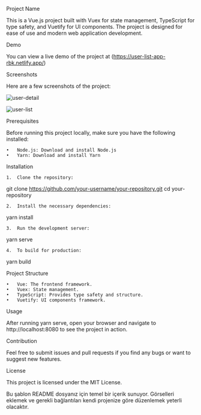 Project Name

This is a Vue.js project built with Vuex for state management, TypeScript for type safety, and Vuetify for UI components. The project is designed for ease of use and modern web application development.

Demo

You can view a live demo of the project at (https://user-list-app-rbk.netlify.app/)

Screenshots

Here are a few screenshots of the project:

![user-detail](https://github.com/user-attachments/assets/0d51308a-eedb-485e-89f3-a4e626ea09c7)

![user-list](https://github.com/user-attachments/assets/d3d3ee03-933f-4d62-9c27-273e8d46c5c7)

Prerequisites

Before running this project locally, make sure you have the following installed:

	•	Node.js: Download and install Node.js
	•	Yarn: Download and install Yarn

Installation

	1.	Clone the repository:

git clone https://github.com/your-username/your-repository.git
cd your-repository


	2.	Install the necessary dependencies:

yarn install


	3.	Run the development server:

yarn serve


	4.	To build for production:

yarn build



Project Structure

	•	Vue: The frontend framework.
	•	Vuex: State management.
	•	TypeScript: Provides type safety and structure.
	•	Vuetify: UI components framework.

Usage

After running yarn serve, open your browser and navigate to http://localhost:8080 to see the project in action.

Contribution

Feel free to submit issues and pull requests if you find any bugs or want to suggest new features.

License

This project is licensed under the MIT License.

Bu şablon README dosyanız için temel bir içerik sunuyor. Görselleri eklemek ve gerekli bağlantıları kendi projenize göre düzenlemek yeterli olacaktır.
